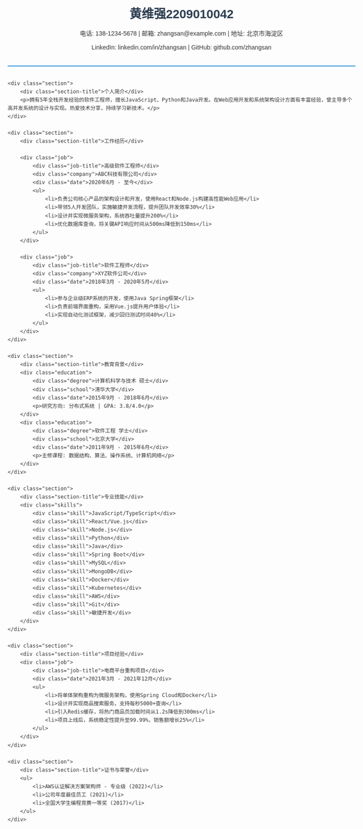 <!DOCTYPE html>
<html lang="zh-CN">
<head>
    <meta charset="UTF-8">
    <meta name="viewport" content="width=device-width, initial-scale=1.0">
    <title>张三的简历</title>
    <style>
        body {
            font-family: 'Microsoft YaHei', Arial, sans-serif;
            line-height: 1.6;
            max-width: 800px;
            margin: 0 auto;
            padding: 20px;
            color: #333;
        }
        .header {
            text-align: center;
            margin-bottom: 30px;
            border-bottom: 2px solid #3498db;
            padding-bottom: 20px;
        }
        h1 {
            color: #2c3e50;
            margin-bottom: 5px;
        }
        .contact-info {
            margin: 10px 0;
        }
        .section {
            margin-bottom: 25px;
        }
        .section-title {
            background-color: #f8f9fa;
            padding: 8px 15px;
            border-left: 4px solid #3498db;
            color: #2c3e50;
            font-weight: bold;
            margin-bottom: 15px;
        }
        .job, .education {
            margin-bottom: 20px;
        }
        .job-title, .degree {
            font-weight: bold;
            margin-bottom: 5px;
        }
        .company, .school {
            font-weight: bold;
            color: #3498db;
        }
        .date {
            color: #7f8c8d;
            font-style: italic;
            margin-bottom: 5px;
        }
        .skills {
            display: flex;
            flex-wrap: wrap;
        }
        .skill {
            background-color: #e8f4fc;
            padding: 5px 10px;
            margin: 0 10px 10px 0;
            border-radius: 3px;
        }
    </style>
</head>
<body>
    <div class="header">
        <h1>黄维强2209010042</h1>
        <div class="contact-info">
            电话: 138-1234-5678 | 邮箱: zhangsan@example.com | 地址: 北京市海淀区
        </div>
        <div class="contact-info">
            LinkedIn: linkedin.com/in/zhangsan | GitHub: github.com/zhangsan
        </div>
    </div>

    <div class="section">
        <div class="section-title">个人简介</div>
        <p>拥有5年全栈开发经验的软件工程师，擅长JavaScript、Python和Java开发。在Web应用开发和系统架构设计方面有丰富经验，曾主导多个高并发系统的设计与实现。热爱技术分享，持续学习新技术。</p>
    </div>

    <div class="section">
        <div class="section-title">工作经历</div>
        
        <div class="job">
            <div class="job-title">高级软件工程师</div>
            <div class="company">ABC科技有限公司</div>
            <div class="date">2020年6月 - 至今</div>
            <ul>
                <li>负责公司核心产品的架构设计和开发，使用React和Node.js构建高性能Web应用</li>
                <li>带领5人开发团队，实施敏捷开发流程，提升团队开发效率30%</li>
                <li>设计并实现微服务架构，系统吞吐量提升200%</li>
                <li>优化数据库查询，将关键API响应时间从500ms降低到150ms</li>
            </ul>
        </div>
        
        <div class="job">
            <div class="job-title">软件工程师</div>
            <div class="company">XYZ软件公司</div>
            <div class="date">2018年3月 - 2020年5月</div>
            <ul>
                <li>参与企业级ERP系统的开发，使用Java Spring框架</li>
                <li>负责前端界面重构，采用Vue.js提升用户体验</li>
                <li>实现自动化测试框架，减少回归测试时间40%</li>
            </ul>
        </div>
    </div>

    <div class="section">
        <div class="section-title">教育背景</div>
        <div class="education">
            <div class="degree">计算机科学与技术 硕士</div>
            <div class="school">清华大学</div>
            <div class="date">2015年9月 - 2018年6月</div>
            <p>研究方向: 分布式系统 | GPA: 3.8/4.0</p>
        </div>
        <div class="education">
            <div class="degree">软件工程 学士</div>
            <div class="school">北京大学</div>
            <div class="date">2011年9月 - 2015年6月</div>
            <p>主修课程: 数据结构、算法、操作系统、计算机网络</p>
        </div>
    </div>

    <div class="section">
        <div class="section-title">专业技能</div>
        <div class="skills">
            <div class="skill">JavaScript/TypeScript</div>
            <div class="skill">React/Vue.js</div>
            <div class="skill">Node.js</div>
            <div class="skill">Python</div>
            <div class="skill">Java</div>
            <div class="skill">Spring Boot</div>
            <div class="skill">MySQL</div>
            <div class="skill">MongoDB</div>
            <div class="skill">Docker</div>
            <div class="skill">Kubernetes</div>
            <div class="skill">AWS</div>
            <div class="skill">Git</div>
            <div class="skill">敏捷开发</div>
        </div>
    </div>

    <div class="section">
        <div class="section-title">项目经验</div>
        <div class="job">
            <div class="job-title">电商平台重构项目</div>
            <div class="date">2021年3月 - 2021年12月</div>
            <ul>
                <li>将单体架构重构为微服务架构，使用Spring Cloud和Docker</li>
                <li>设计并实现商品搜索服务，支持每秒5000+查询</li>
                <li>引入Redis缓存，将热门商品页加载时间从1.2s降低到300ms</li>
                <li>项目上线后，系统稳定性提升至99.99%，销售额增长25%</li>
            </ul>
        </div>
    </div>

    <div class="section">
        <div class="section-title">证书与荣誉</div>
        <ul>
            <li>AWS认证解决方案架构师 - 专业级 (2022)</li>
            <li>公司年度最佳员工 (2021)</li>
            <li>全国大学生编程竞赛一等奖 (2017)</li>
        </ul>
    </div>
</body>
</html>
